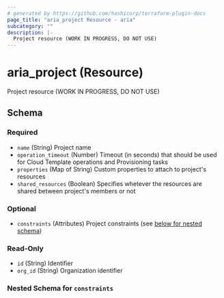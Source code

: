 ```yaml
---
# generated by https://github.com/hashicorp/terraform-plugin-docs
page_title: "aria_project Resource - aria"
subcategory: ""
description: |-
  Project resource (WORK IN PROGRESS, DO NOT USE)
---
```


# aria_project (Resource)

Project resource (WORK IN PROGRESS, DO NOT USE)



<!-- schema generated by tfplugindocs -->
## Schema

### Required

- `name` (String) Project name
- `operation_timeout` (Number) Timeout (in seconds) that should be used for Cloud Template operations and Provisioning tasks
- `properties` (Map of String) Custom properties to attach to project's resources
- `shared_resources` (Boolean) Specifies whetever the resources are shared between project's members or not

### Optional

- `constraints` (Attributes) Project constraints (see [below for nested schema](#nestedatt--constraints))

### Read-Only

- `id` (String) Identifier
- `org_id` (String) Organization identifier

<a id="nestedatt--constraints"></a>
### Nested Schema for `constraints`

